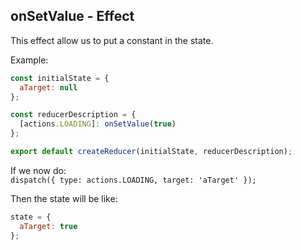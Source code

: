 ## onSetValue - Effect

This effect allow us to put a constant in the state.  

Example:  
```js
const initialState = {
  aTarget: null
};

const reducerDescription = {
  [actions.LOADING]: onSetValue(true)
};

export default createReducer(initialState, reducerDescription);
```

If we now do:  
`dispatch({ type: actions.LOADING, target: 'aTarget' });`  

Then the state will be like:  
```js
state = {
  aTarget: true
};
```
